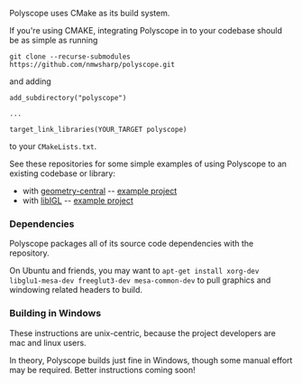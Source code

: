 Polyscope uses CMake as its build system. 

If you're using CMAKE, integrating Polyscope in to your codebase should be as simple as running
```
git clone --recurse-submodules https://github.com/nmwsharp/polyscope.git
```
and adding
```
add_subdirectory("polyscope")

...

target_link_libraries(YOUR_TARGET polyscope)
```
to your `CMakeLists.txt`.

See these repositories for some simple examples of using Polyscope to an existing codebase or library:

- with [geometry-central](http://geometry-central.net) -- [example project](https://github.com/nmwsharp/gc-polyscope-project-template)
- with [libIGL](https://libigl.github.io/) -- [example project](https://github.com/nmwsharp/libigl-polyscope-project-template)


### Dependencies

Polyscope packages all of its source code dependencies with the repository.

On Ubuntu and friends, you may want to `apt-get install xorg-dev libglu1-mesa-dev freeglut3-dev mesa-common-dev` to pull graphics and windowing related headers to build.

### Building in Windows

These instructions are unix-centric, because the project developers are mac and linux users. 

In theory, Polyscope builds just fine in Windows, though some manual effort may be required. Better instructions coming soon!
